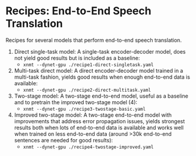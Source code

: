 Recipes: End-to-End Speech Translation
======================================
Recipes for several models that perform end-to-end speech translation.

1. Direct single-task model: A single-task encoder-decoder model, does not yield good results but is included as a baseline:
   - ``xnmt --dynet-gpu ./recipe1-direct-singletask.yaml``
2. Multi-task direct model: A direct encoder-decoder model trained in a multi-task fashion, yields good results when enough end-to-end data is available:
   - ``xnmt --dynet-gpu ./recipe2-direct-multitask.yaml``
3. Two-stage model: A two-stage end-to-end model, useful as a baseline and to pretrain the improved two-stage model (4):
   - ``xnmt --dynet-gpu ./recipe3-twostage-basic.yaml``
4. Improved two-stage model: A two-stage end-to-end model with improvements that address error propagation issues, yields strongest results both when lots of end-to-end data is available and works well when trained on less end-to-end data (around >30k end-to-end sentences are needed for good results):
   - ``xnmt --dynet-gpu ./recipe4-twostage-improved.yaml``

